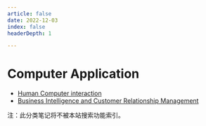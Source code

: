 ```yaml
---
article: false
date: 2022-12-03
index: false
headerDepth: 1

---
```


# Computer Application

- [Human Computer interaction](hci/)
- [Business Intelligence and Customer Relationship Management](bicrm/)

   

注：此分类笔记将不被本站搜索功能索引。
